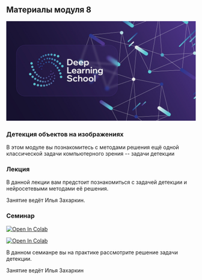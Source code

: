 ## Материалы модуля 8
<div align="center">
  <img src="../images/dls.png">
</div>

### Детекция объектов на изображениях

В этом модуле вы познакомитесь с методами решения ещё одной классической задачи компьютерного зрения -- задачи детекции

### Лекция
В данной лекции вам предстоит познакомиться с задачей детекции и нейросетевыми методами её решения.

Занятие ведёт Илья Захаркин.

### Семинар
[![Open In Colab](https://colab.research.google.com/assets/colab-badge.svg)](https://colab.research.google.com/github/DeepLearningSchool/part_1_ml_cv/blob/main/week_09_detection/Practice/part_1_nvidia_ssd_tutorial.ipynb)

[![Open In Colab](https://colab.research.google.com/assets/colab-badge.svg)](https://colab.research.google.com/github/DeepLearningSchool/part_1_ml_cv/blob/main/week_09_detection/Practice/part_2_mmdetection_tutorial.ipynb)


В данном семианре вы на практике рассмотрите решение задачи детекции. 

Занятие ведёт Илья Захаркин



